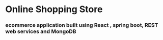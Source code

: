 # Online Shopping Store
### ecommerce application built using React , spring boot, REST web services and MongoDB
